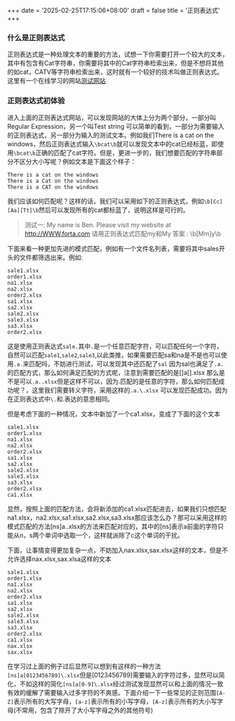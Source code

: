 +++
date = '2025-02-25T17:15:06+08:00'
draft = false
title = '正则表达式'
+++

### 什么是正则表达式
正则表达式是一种处理文本的重要的方法，试想一下你需要打开一个较大的文本，其中有包含有Cat字符串，你需要将其中的Cat字符串检索出来，但是不想将其他的如cat，CATV等字符串检索出来，这时就有一个较好的技术叫做正则表达式。这里有一个在线学习的网站<a href="https://regex101.com">测试网站</a>

### 正则表达式初体验
进入上面的正则表达式网站，可以发现网站的大体上分为两个部分，一部分叫Regular Expression，另一个叫Test string 可以简单的看到，一部分为需要输入的正则表达式，另一部分为输入的测试文本。例如我们There is a cat on the windows，然后正则表达式输入`\bcat\b`就可以发现文本中的cat已经标蓝，即使用`\bcat\b`正确的匹配了cat字符。但是，更进一步的，我们想要匹配的字符串部分不区分大小写呢？例如文本是下面这个样子：
```
There is a cat on the windows
There is a Cat on the windows
There is a CAT on the windows
```
我们应该如何匹配呢？这样的话，我们可以采用如下的正则表达式，例如`\b[Cc][Aa][Tt]\b`然后可以发现所有的cat都标蓝了，说明这样是可行的。

> 测试一: My name is Ben. Please visit my website at http://WWW.forta.com 请用正则表达式匹配my和My
> 答案 : \b[Mm]y\b

下面来看一种更加先进的模式匹配，例如有一个文件名列表，需要将其中sales开头的文件都筛选出来。例如:
```
sale1.xlsx
order1.xlsx
na1.xlsx
na2.xlsx
order2.xlsx
sa1.xlsx
sa2.xlsx
sale2.xlsx
sale3.xlsx
sa3.xlsx
order2.xlsx
```
这是使用正则表达式`sale.`其中`.`是一个任意匹配字符，可以匹配任何一个字符，自然可以匹配`sale1`,`sale2`,`sale3`,以此类推，如果需要匹配sa和na是不是也可以使用`.a.`来匹配吗，不妨进行测试，可以发现其中还匹配了`sal` 因为sal也满足了`.a.`的匹配方式，那么如何满足匹配的方式呢，注意到需要匹配的是[]a[].xlsx 那么是不是可以`.a..xlsx`但是这样不可以，因为.匹配的是任意的字符，那么如何匹配成功呢？，这里我们需要转义字符，采用这样的`.a.\.xlsx` 可以发现匹配成功。因为在正则表达式中`\.`和.表达的意思相同。

但是考虑下面的一种情况，文本中新加了一个ca1.xlsx，变成了下面的这个文本
```
sale1.xlsx
order1.xlsx
na1.xlsx
na2.xlsx
order2.xlsx
sa1.xlsx
sa2.xlsx
sale2.xlsx
sale3.xlsx
sa3.xlsx
order2.xlsx
ca1.xlsx
```
显然，按照上面的匹配方法，会将新添加的ca1.xlsx匹配进去，如果我们只想匹配na1.xlsx，na2.xlsx,sa1.xlsx,sa2.xlsx,sa3.xlsx那应该怎么办？那可以采用这样的模式匹配的方法[ns]a.\.xlsx的方法来匹配对应的，其中的[ns]表示a前面的字符只能从n，s两个单词中选取一个，这样就派除了c这个单词的干扰。

下面，让事情变得更加复杂一点，不妨加入nax.xlsx,sax.xlsx这样的文本，但是不允许选择nax.xlsx,sax.xlsa这样的文本
```
sale1.xlsx
order1.xlsx
na1.xlsx
na2.xlsx
order2.xlsx
sa1.xlsx
sa2.xlsx
sale2.xlsx
sale3.xlsx
sa3.xlsx
order2.xlsx
ca1.xlsx
nax.xlsx
sax.xlsx
```
在学习过上面的例子过后显然可以想到有这样的一种方法`[ns]a[0123456789]\.xlsx`但是[0123456789]需要输入的字符过多，显然可以简化，不如这样的简化`[ns]a[0-9]\.xlsx`经过测试发现显然可以和上面的情况一致有效的缓解了需要输入过多字符的不爽感。下面介绍一下一些常见的正则范围`[A-Z]`表示所有的大写字母，`[a-z]`表示所有的小写字母，`[A-z]`表示所有的大小写字母(不常用，包含了除开了大小写字母之外的其他符号)

